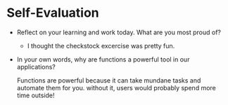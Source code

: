 # Self-Evaluation

- Reflect on your learning and work today. What are you most proud of?
    - I thought the checkstock excercise was pretty fun.

- In your own words, why are functions a powerful tool in our applications?

    Functions are powerful because it can take mundane tasks and automate them for you. without it, users would probably spend more time outside!